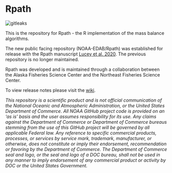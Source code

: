 <!-- badges: start -->
<!--[![R build status](https://github.com/NOAA-EDAB/Rpath/workflows/R-CMD-check/badge.svg)](https://github.com/NOAA-EDAB/Rpath/actions)


[![R-CMD-check](https://github.com/NOAA-EDAB/Rpath/workflows/R-CMD-check/badge.svg)](https://github.com/NOAA-EDAB/Rpath/actions)
<!-- badges: end -->

Rpath
=====

![gitleaks](https://github.com/NOAA-EDAB/LeMANS/workflows/gitleaks/badge.svg)

This is the repository for Rpath - the R implementation of the mass balance algorithms.

The new public facing repository (NOAA-EDAB/Rpath) was established for release with 
the Rpath manuscript [Lucey et al. 2020](https://www.sciencedirect.com/science/article/pii/S0304380020301290).  The previous repository is no longer maintained.

Rpath was developed and is maintained through a collaboration between the Alaska Fisheries Science Center and the Northeast Fisheries Science Center.  

To view release notes please visit the [wiki](https://github.com/NOAA-EDAB/Rpath/wiki/Release-Notes).




*This repository is a scientific product and is not official communication of the National Oceanic and Atmospheric Administration, or the United States Department of Commerce. All NOAA GitHub project code is provided on an ‘as is’ basis and the user assumes responsibility for its use. Any claims against the Department of Commerce or Department of Commerce bureaus stemming from the use of this GitHub project will be governed by all applicable Federal law. Any reference to specific commercial products, processes, or services by service mark, trademark, manufacturer, or otherwise, does not constitute or imply their endorsement, recommendation or favoring by the Department of Commerce. The Department of Commerce seal and logo, or the seal and logo of a DOC bureau, shall not be used in any manner to imply endorsement of any commercial product or activity by DOC or the United States Government.*
